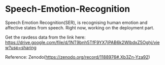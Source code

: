 # Speech-Emotion-Recognition
Speech Emotion Recognition(SER), is recognising human emotion and affective states from speech.
Right now, working on the deployment part.

Get the ravdess data from the link here: https://drive.google.com/file/d/1NT9bnh5TfF9YX7jPAB6k2WIbdxZ5Oghj/view?usp=sharing



Reference: Zenodo(https://zenodo.org/record/1188976#.Xb3Zn-Yza92)

